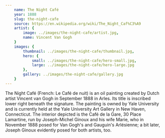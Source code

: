 ```yaml
---
    name: The Night Café
    year: 1888
    slug: the-night-cafe
    source: https://en.wikipedia.org/wiki/The_Night_Caf%C3%A9
    artist: {
        image: ../images/the-night-cafe/artist.jpg,
        name: Vincent Van Gogh
    }
    images: {
        thumbnail: ../images/the-night-cafe/thumbnail.jpg,
        hero: {
            small: ../images/the-night-cafe/hero-small.jpg,
            large: ../images/the-night-cafe/hero-large.jpg
        },
        gallery: ../images/the-night-cafe/gallery.jpg
    }
---
```


The Night Café (French: Le Café de nuit) is an oil painting created by Dutch artist Vincent van Gogh in September 1888 in Arles. Its title is inscribed lower right beneath the signature. The painting is owned by Yale University and is currently held at the Yale University Art Gallery in New Haven, Connecticut. The interior depicted is the Café de la Gare, 30 Place Lamartine, run by Joseph-Michel Ginoux and his wife Marie, who in November 1888 posed for Van Gogh's and Gauguin's Arlésienne; a bit later, Joseph Ginoux evidently posed for both artists, too.